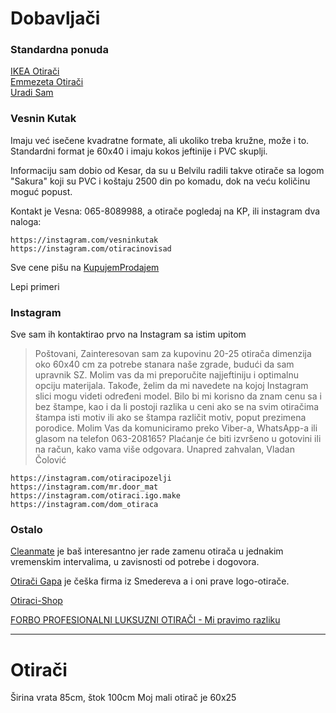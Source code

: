 # Dobavljači

### Standardna ponuda

[IKEA Otirači](https://www.ikea.com/rs/sr/cat/otiraci-10698/)   
[Emmezeta Otirači](https://www.emmezeta.rs/uredenje-doma/tepisi/otiraci.html)  
[Uradi Sam](https://uradi-sam.rs/otiraci)

### Vesnin Kutak

Imaju već isečene kvadratne formate, ali ukoliko treba kružne, može i to. Standardni format je 60x40 i imaju kokos jeftinije i PVC skuplji.

Informaciju sam dobio od Kesar, da su u Belvilu radili takve otirače sa logom "Sakura" koji su PVC i koštaju 2500 din po komadu, dok na veću količinu moguć popust.

Kontakt je Vesna: 065-8089988, a otirače pogledaj na KP, ili instagram dva naloga:

    https://instagram.com/vesninkutak
    https://instagram.com/otiracinovisad

Sve cene pišu na [KupujemProdajem](https://novi.kupujemprodajem.com/uredjenje-kuce/tepisi-i-prostirke/otiraci-sa-slikom-ili-tekstom-po-vasoj-zelji/oglas/73810675)

Lepi primeri 

### Instagram

Sve sam ih kontaktirao prvo na Instagram sa istim upitom

> Poštovani,
Zainteresovan sam za kupovinu 20-25 otirača dimenzija oko 60x40 cm za potrebe stanara naše zgrade, budući da sam upravnik SZ. Molim vas da mi preporučite najjeftiniju i optimalnu opciju materijala. Takođe, želim da mi navedete na kojoj Instagram slici mogu videti određeni model. Bilo bi mi korisno da znam cenu sa i bez štampe, kao i da li postoji razlika u ceni ako se na svim otiračima štampa isti motiv ili ako se štampa različit motiv, poput prezimena porodice.
Molim Vas da komuniciramo preko Viber-a, WhatsApp-a ili glasom na telefon 063-208165?
Plaćanje će biti izvršeno u gotovini ili na račun, kako vama više odgovara.
Unapred zahvalan,
Vladan Čolović


    https://instagram.com/otiracipozelji
    https://instagram.com/mr.door_mat
    https://instagram.com/otiraci.igo.make
    https://instagram.com/dom_otiraca

### Ostalo

[Cleanmate](https://www.cleanmate.rs/) je baš interesantno jer rade zamenu otirača u jednakim vremenskim intervalima, u zavisnosti od potrebe i dogovora.

[Otirači Gapa](http://www.gapamat.rs/) je češka firma iz Smedereva a i oni prave logo-otirače.

[Otiraci-Shop](https://otiraci-shop.rs/)

[FORBO PROFESIONALNI LUKSUZNI OTIRAČI - Mi pravimo razliku](https://luksuzniotiraci.rs/)

---

# Otirači

Širina vrata 85cm, štok 100cm
Moj mali otirač je 60x25
<!--stackedit_data:
eyJoaXN0b3J5IjpbMTcxMjYwOTkzLDQ0ODMyNzU2NCwtMzkxOD
I4ODE2LC0xOTkwMTM0ODZdfQ==
-->